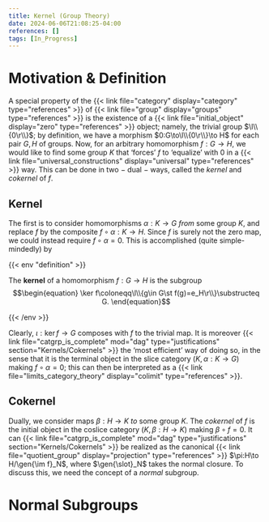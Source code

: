 ```yaml
---
title: Kernel (Group Theory)
date: 2024-06-06T21:08:25-04:00
references: []
tags: [In_Progress]
---
```


# Motivation & Definition

A special property of the {{< link file="category" display="category" type="references" >}} of {{< link file="group" display="groups" type="references" >}} is the existence of a {{< link file="initial_object" display="zero" type="references" >}} object; namely, the trivial group $\l\\{0\r\\}$; by definition, we have a morphism $0:G\to\l\\{0\r\\}\to H$ for each pair $G,H$ of groups. Now, for an arbitrary homomorphism $f:G\to H$, we would like to find some group $K$ that ‘forces’ $f$ to ‘equalize’ with $0$ in a {{< link file="universal_constructions" display="universal" type="references" >}} way. This can be done in two $-$ dual $-$ ways, called the *kernel* and *cokernel* of $f$.

<div class="space"></div>

## Kernel

The first is to consider homomorphisms $\alpha:K\to G$ *from* some group $K$, and replace $f$ by the composite $f\circ\alpha:K\to H$. Since $f$ is surely not the zero map, we could instead require $f\circ\alpha=0$. This is accomplished (quite simple-mindedly) by

{{< env "definition" >}}

The **kernel** of a homomorphism $f:G\to H$ is the subgroup
$$\begin{equation}
    \ker f\coloneqq\l\\{g\in G\st f(g)=e_H\r\\}\substructeq G.
\end{equation}$$

{{< /env >}}

Clearly, $\iota:\ker f\to G$ composes with $f$ to the trivial map. It is moreover {{< link file="catgrp_is_complete" mod="dag" type="justifications" section="Kernels/Cokernels" >}} the ‘most efficient’ way of doing so, in the sense that it is the terminal object in the slice category $(K,\alpha:K\to G)$ making $f\circ\alpha=0$; this can then be interpreted as a  {{< link file="limits_category_theory" display="colimit" type="references" >}}.

<div class="space"></div>

## Cokernel

Dually, we consider maps $\beta:H\to K$ *to* some group $K$. The *cokernel* of $f$ is the initial object in the coslice category $(K,\beta:H\to K)$ making $\beta\circ f=0$. It can {{< link file="catgrp_is_complete" mod="dag" type="justifications" section="Kernels/Cokernels" >}} be realized as the canonical {{< link file="quotient_group" display="projection" type="references" >}} $\pi:H\to H/\gen{\im f}_N$, where $\gen{\slot}_N$ takes the normal closure. To discuss this, we need the concept of a *normal* subgroup.

# Normal Subgroups



